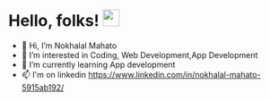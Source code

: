# Hello, folks! <img src="https://raw.githubusercontent.com/MartinHeinz/MartinHeinz/master/wave.gif" width="30px">

- 👋 Hi, I’m Nokhalal Mahato
- 👀 I’m interested in Coding, Web Development,App Development
- 🌱 I’m currently learning App development
- 📫 I'm on linkedin https://www.linkedin.com/in/nokhalal-mahato-5915ab192/
